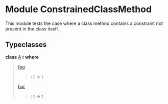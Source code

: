 # <a name="module-constrainedclassmethod-95187"></a>Module ConstrainedClassMethod

This module tests the case where a class method contains a constraint
not present in the class itself.

## Typeclasses

<a name="class-constrainedclassmethod-a-35350"></a>**class** [A](#class-constrainedclassmethod-a-35350) t **where**

> <a name="function-constrainedclassmethod-foo-58176"></a>[foo](#function-constrainedclassmethod-foo-58176)
> 
> > : t -\> t
> 
> <a name="function-constrainedclassmethod-bar-13431"></a>[bar](#function-constrainedclassmethod-bar-13431)
> 
> > : t -\> t
